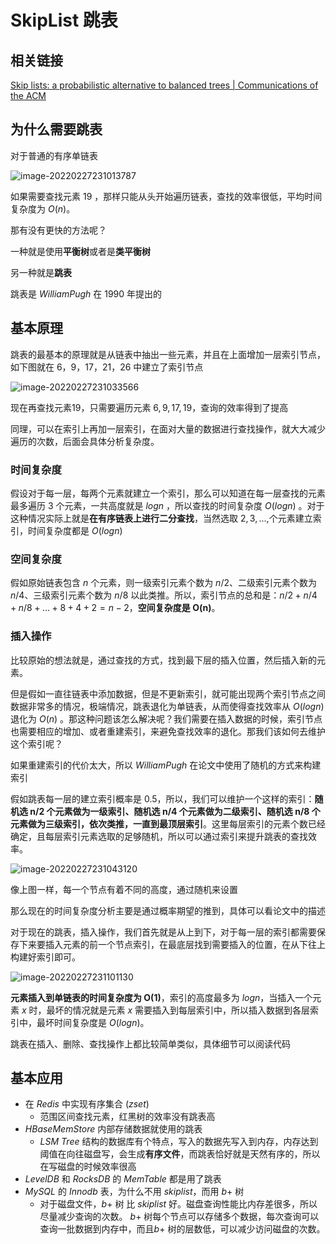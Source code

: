 # SkipList 跳表

## 相关链接

[Skip lists: a probabilistic alternative to balanced trees | Communications of the ACM](https://dl.acm.org/doi/10.1145/78973.78977)

## 为什么需要跳表

对于普通的有序单链表

![image-20220227231013787](https://gitee.com/cwkyaoyao/blog_img/raw/master/img/image-20220227231013787.png)

如果需要查找元素 $19$ ，那样只能从头开始遍历链表，查找的效率很低，平均时间复杂度为 $O(n)$。

那有没有更快的方法呢？

一种就是使用**平衡树**或者是**类平衡树**

另一种就是**跳表**

跳表是 $William Pugh$ 在 $1990$ 年提出的

## 基本原理

跳表的最基本的原理就是从链表中抽出一些元素，并且在上面增加一层索引节点，如下图就在 $6，9，17，21，26$ 中建立了索引节点

![image-20220227231033566](https://gitee.com/cwkyaoyao/blog_img/raw/master/img/image-20220227231033566.png)

现在再查找元素19，只需要遍历元素 $6,9,17,19$，查询的效率得到了提高

同理，可以在索引上再加一层索引，在面对大量的数据进行查找操作，就大大减少遍历的次数，后面会具体分析复杂度。

### 时间复杂度

假设对于每一层，每两个元素就建立一个索引，那么可以知道在每一层查找的元素最多遍历 $3$ 个元素，一共高度就是 $logn$ ，所以查找的时间复杂度 $O(logn)$ 。对于这种情况实际上就是**在有序链表上进行二分查找**，当然选取 $2,3,...,$个元素建立索引，时间复杂度都是 $O(logn)$

### 空间复杂度

假如原始链表包含 $n$ 个元素，则一级索引元素个数为 $n/2$、二级索引元素个数为 $n/4$、三级索引元素个数为 $n/8$ 以此类推。所以，索引节点的总和是：$n/2 + n/4 + n/8 + … + 8 + 4 + 2 = n-2$，**空间复杂度是 O(n)**。

### 插入操作

比较原始的想法就是，通过查找的方式，找到最下层的插入位置，然后插入新的元素。

但是假如一直往链表中添加数据，但是不更新索引，就可能出现两个索引节点之间数据非常多的情况，极端情况，跳表退化为单链表，从而使得查找效率从 $O(logn)$ 退化为 $O(n)$ 。那这种问题该怎么解决呢？我们需要在插入数据的时候，索引节点也需要相应的增加、或者重建索引，来避免查找效率的退化。那我们该如何去维护这个索引呢？

如果重建索引的代价太大，所以 $William Pugh$ 在论文中使用了随机的方式来构建索引

假如跳表每一层的建立索引概率是 $0.5$，所以，我们可以维护一个这样的索引：**随机选 n/2 个元素做为一级索引、随机选 n/4 个元素做为二级索引、随机选 n/8 个元素做为三级索引，依次类推，一直到最顶层索引**。这里每层索引的元素个数已经确定，且每层索引元素选取的足够随机，所以可以通过索引来提升跳表的查找效率。

![image-20220227231043120](https://gitee.com/cwkyaoyao/blog_img/raw/master/img/image-20220227231043120.png)

像上图一样，每一个节点有着不同的高度，通过随机来设置

那么现在的时间复杂度分析主要是通过概率期望的推到，具体可以看论文中的描述

对于现在的跳表，插入操作，我们首先就是从上到下，对于每一层的索引都需要保存下来要插入元素的前一个节点索引，在最底层找到需要插入的位置，在从下往上构建好索引即可。

![image-20220227231101130](https://gitee.com/cwkyaoyao/blog_img/raw/master/img/image-20220227231101130.png)

**元素插入到单链表的时间复杂度为 O(1)**，索引的高度最多为 $logn$，当插入一个元素 $x$ 时，最坏的情况就是元素 $x$ 需要插入到每层索引中，所以插入数据到各层索引中，最坏时间复杂度是 $O(logn)$。

跳表在插入、删除、查找操作上都比较简单类似，具体细节可以阅读代码

## 基本应用

- 在 $Redis$ 中实现有序集合 $(zset)$
  - 范围区间查找元素，红黑树的效率没有跳表高
- $HBase MemStore$ 内部存储数据就使用的跳表
  - $LSM \ Tree$ 结构的数据库有个特点，写入的数据先写入到内存，内存达到阈值在向往磁盘写，会生成**有序文件**，而跳表恰好就是天然有序的，所以在写磁盘的时候效率很高
- $LevelDB$ 和 $RocksDB$ 的 $MemTable$ 都是用了跳表
- $MySQL$ 的 $Innodb$ 表，为什么不用 $skiplist$，而用 $b+$ 树
  - 对于磁盘文件，$b+$ 树 比 $skiplist$ 好。磁盘查询性能比内存差很多，所以尽量减少查询的次数。
    $b+$ 树每个节点可以存储多个数据，每次查询可以查询一批数据到内存中，而且$b+$ 树的层数低，可以减少访问磁盘的次数。


